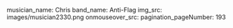 musician_name: Chris
band_name: Anti-Flag
img_src: images/musician2330.png
onmouseover_src: 
pagination_pageNumber: 193